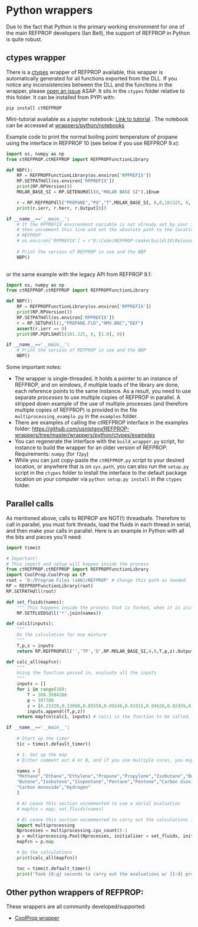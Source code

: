 # Python wrappers

Due to the fact that Python is the primary working environment for one of the main REFPROP developers (Ian Bell), the support of REFPROP in Python is quite robust.  

## ctypes wrapper

There is a [ctypes](https://docs.python.org/3/library/ctypes.html) wrapper of REFPROP available, this wrapper is automatically generated for all functions exported from the DLL.  If you notice any inconsistencies between the DLL and the functions in the wrapper, please [open an issue](https://github.com/usnistgov/REFPROP-wrappers/issues/new) ASAP.   It sits in the ``ctypes`` folder relative to this folder.  It can be installed from PYPI with:

```
pip install ctREFPROP
```

Mini-tutorial available as a jupyter notebook: [Link to tutorial](https://nbviewer.jupyter.org/github/usnistgov/REFPROP-wrappers/blob/master/wrappers/python/notebooks/Tutorial.ipynb) .  The notebook can be accessed at [wrappers/python/notebooks](https://github.com/usnistgov/REFPROP-wrappers/tree/master/wrappers/python/notebooks)

Example code to print the normal boiling point temperature of propane using the interface in REFPROP 10 (see below if you use REFPROP 9.x):

``` python
import os, numpy as np
from ctREFPROP.ctREFPROP import REFPROPFunctionLibrary

def NBP():
    RP = REFPROPFunctionLibrary(os.environ['RPPREFIX'])
    RP.SETPATHdll(os.environ['RPPREFIX'])
    print(RP.RPVersion())
    MOLAR_BASE_SI = RP.GETENUMdll(0,"MOLAR BASE SI").iEnum

    r = RP.REFPROPdll("PROPANE","PQ","T",MOLAR_BASE_SI, 0,0,101325, 0, [1.0])
    print(r.ierr, r.herr, r.Output[0])

if __name__=='__main__':
    # If the RPPREFIX environment variable is not already set by your installer (e.g., on windows), 
    # then uncomment this line and set the absolute path to the location of your install of 
    # REFPROP
    # os.environ['RPPREFIX'] = r'D:\Code\REFPROP-cmake\build\10\Release\\'
    
    # Print the version of REFPROP in use and the NBP
    NBP()
    
```

or the same example with the legacy API from REFPROP 9.1:

``` python
import os, numpy as np
from ctREFPROP.ctREFPROP import REFPROPFunctionLibrary

def NBP():
    RP = REFPROPFunctionLibrary(os.environ['RPPREFIX'])
    print(RP.RPVersion())
    RP.SETPATHdll(os.environ['RPPREFIX'])
    r = RP.SETUPdll(1,"PROPANE.FLD","HMX.BNC","DEF")
    assert(r.ierr == 0)
    print(RP.PQFLSHdll(101.325, 0, [1.0], 0))

if __name__=='__main__':
    # Print the version of REFPROP in use and the NBP
    NBP()
```

Some important notes:

* The wrapper is single-threaded. It holds a pointer to an instance of REFPROP, and on windows, if multiple loads of the library are done, each reference points to the same instance.  As a result, you need to use separate *processes* to use multiple copies of REFPROP in parallel.  A stripped down example of the use of multiple processes (and therefore multiple copies of REFPROP) is provided in the file ``multiprocessing_example.py`` in the ``examples`` folder.
* There are examples of calling the ctREFPROP interface in the examples folder: https://github.com/usnistgov/REFPROP-wrappers/tree/master/wrappers/python/ctypes/examples
* You can regenerate the interface with the ``build_wrapper.py`` script, for instance to build the wrapper for an older version of REFPROP.  Requirements: ``numpy`` (for ``f2py``)
* While you can just copy-paste the ``ctREFPROP.py`` script to your desired location, or anywhere that is on ``sys.path``, you can also run the ``setup.py`` script in the ``ctypes`` folder to install the interface to the default package location on your computer via ``python setup.py install`` in the ``ctypes`` folder.

## Parallel calls

As mentioned above, calls to REPROP are NOT(!) threadsafe.  Therefore to call in parallel, you must fork threads, load the fluids in each thread in serial, and then make your calls in parallel.  Here is an example in Python with all the bits and pieces you'll need:

``` python
import timeit

# Important!
# This import and setup will happen inside the process
from ctREFPROP.ctREFPROP import REFPROPFunctionLibrary
import CoolProp.CoolProp as CP
root = 'D:/Program Files (x86)/REFPROP' # Change this path as needed
RP = REFPROPFunctionLibrary(root)
RP.SETPATHdll(root)

def set_fluids(names):
    """ This happens inside the process that is forked, when it is initialized. IMPORTANTLY, IN SERIAL!! """
    RP.SETFLUIDSdll('*'.join(names))

def calc1(inputs):
    """
    Do the calculation for one mixture
    """
    T,p,z = inputs
    return RP.REFPROPdll('','TP','D',RP.MOLAR_BASE_SI,0,0,T,p,z).Output[0]

def calc_all(mapfcn):
    """
    Using the function passed in, evaluate all the inputs
    """
    inputs = []
    for i in range(10):
        T = 308.3084286
        p = 397780
        z = [0.23328,0.13008,0.05558,0.09246,0.01915,0.04628,0.02459,0.00474,0.00472,0.0046,0.0062,0.00426,0.00298,0.00614,0.00584,0.07216,0.00886,0.27808]
        inputs.append((T,p,z))
    return mapfcn(calc1, inputs) # calc1 is the function to be called, inputs the inputs

if __name__=='__main__':
    
    # Start up the timer
    tic = timeit.default_timer()

    # 1. Set up the map
    # Either comment out A or B, and if you use multiple cores, you may need to change Nprocesses

    names = [
    "Methane","Ethane","Ethylene","Propane","Propylene","Isobutane","Butane","trans-Butene",
    "Butene","Isobutene","Isopentane","Pentane","Pentene","Carbon dioxide","Oxygen","Nitrogen",
    "Carbon monoxide","Hydrogen"
    ]

    # A) Leave this section uncommented to use a serial evaluation
    # mapfcn = map; set_fluids(names)

    # B) Leave this section uncommented to carry out the calculations in parallel
    import multiprocessing
    Nprocesses = multiprocessing.cpu_count()-1
    p = multiprocessing.Pool(Nprocesses, initializer = set_fluids, initargs = (names,))
    mapfcn = p.map

    # Do the calculations
    print(calc_all(mapfcn))

    toc = timeit.default_timer()
    print('Took {0:g} seconds to carry out the evaluations w/ {1:d} processes'.format(toc-tic, Nprocesses))
```

## Other python wrappers of REFPROP:

These wrappers are all community developed/supported:

* [CoolProp wrapper](http://www.coolprop.org/coolprop/wrappers/Python/index.html#python)